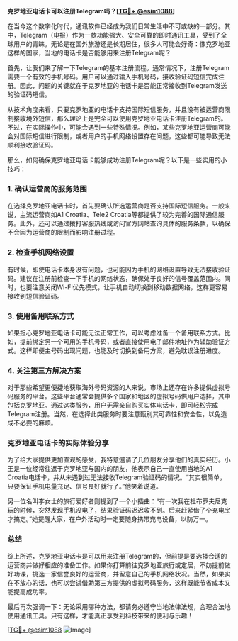 **克罗地亚电话卡可以注册Telegram吗？[[TG💪+ @esim1088](https://t.me/s/esim1088)]**

在当今这个数字化时代，通讯软件已经成为我们日常生活中不可或缺的一部分。其中，Telegram（电报）作为一款功能强大、安全可靠的即时通讯工具，受到了全球用户的青睐。无论是在国外旅游还是长期居住，很多人可能会好奇：像克罗地亚这样的国家，当地的电话卡是否能够用来注册Telegram呢？

首先，让我们来了解一下Telegram的基本注册流程。通常情况下，注册Telegram需要一个有效的手机号码。用户可以通过输入手机号码，接收验证码短信完成注册。因此，问题的关键就在于克罗地亚的电话卡是否能正常接收到Telegram发送的验证码短信。

从技术角度来看，只要克罗地亚的电话卡支持国际短信服务，并且没有被运营商限制接收境外短信，那么理论上是完全可以使用克罗地亚电话卡注册Telegram的。不过，在实际操作中，可能会遇到一些特殊情况。例如，某些克罗地亚运营商可能会对国际短信进行限制，或者用户的手机网络设置存在问题，这些都可能导致无法顺利接收验证码。

那么，如何确保克罗地亚电话卡能够成功注册Telegram呢？以下是一些实用的小技巧：

### 1. 确认运营商的服务范围

在选择克罗地亚电话卡时，首先要确认所选运营商是否支持国际短信服务。一般来说，主流运营商如A1 Croatia、Tele2 Croatia等都提供了较为完善的国际通信服务。此外，还可以通过拨打客服热线或访问官方网站查询具体的服务条款，以确保不会因为运营商的限制而影响注册过程。

### 2. 检查手机网络设置

有时候，即使电话卡本身没有问题，也可能因为手机的网络设置导致无法接收验证码。建议在注册前检查一下手机的网络状态，确保处于良好的信号覆盖范围内。同时，也要注意关闭Wi-Fi优先模式，让手机自动切换到移动数据网络，这样更容易接收到短信验证码。

### 3. 使用备用联系方式

如果担心克罗地亚电话卡可能无法正常工作，可以考虑准备一个备用联系方式。比如，提前绑定另一个可用的手机号码，或者直接使用电子邮件地址作为辅助验证方式。这样即便主号码出现问题，也能及时切换到备用方案，避免耽误注册进度。

### 4. 关注第三方解决方案

对于那些希望更便捷地获取海外号码资源的人来说，市场上还存在许多提供虚拟号码服务的平台。这些平台通常会提供多个国家和地区的虚拟号码供用户选择，其中包括克罗地亚。通过这类服务，用户无需亲自购买实体电话卡，即可轻松完成Telegram注册。当然，在选择此类服务时要注意甄别其可靠性和安全性，以免造成不必要的麻烦。

### 克罗地亚电话卡的实际体验分享

为了给大家提供更加直观的感受，我特意邀请了几位朋友分享他们的真实经历。小王是一位经常往返于克罗地亚与国内的朋友，他表示自己一直使用当地的A1 Croatia电话卡，并从未遇到过无法接收Telegram验证码的情况。“其实很简单，只要保证手机电量充足、信号良好就行了。”他笑着说道。

另一位名叫李女士的旅行爱好者则提到了一个小插曲：“有一次我在杜布罗夫尼克玩的时候，突然发现手机没电了，结果验证码迟迟收不到。后来赶紧借了个充电宝才搞定。”她提醒大家，在户外活动时一定要随身携带充电设备，以防万一。

### 总结

综上所述，克罗地亚电话卡是可以用来注册Telegram的，但前提是要选择合适的运营商并做好相应的准备工作。如果你打算前往克罗地亚旅行或定居，不妨提前做好功课，挑选一家信誉良好的运营商，并留意自己的手机网络状况。当然，如果实在不放心的话，也可以尝试借助第三方提供的虚拟号码服务，这样既能节省成本又能提高成功率。

最后再次强调一下：无论采用哪种方法，都请务必遵守当地法律法规，合理合法地使用通讯工具。只有这样，才能真正享受到科技带来的便利与乐趣！

[[TG💪+ @esim1088](https://t.me/s/esim1088) ![Image](https://i.postimg.cc/4NQfJmqS/Snipaste-2025-05-13-00-14-12.png)]